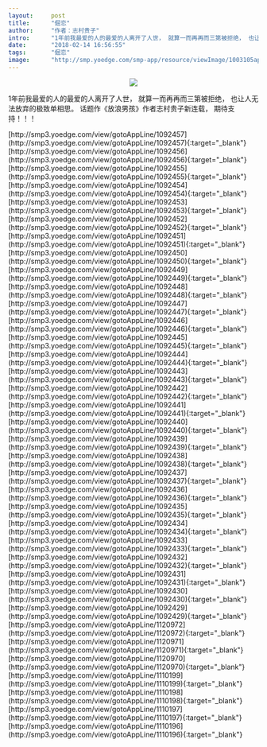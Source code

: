```yaml
---
layout:     post
title:      "倔恋"
author:     "作者：志村贵子"
intro:      "1年前我最爱的人的最爱的人离开了人世， 就算一而再再而三第被拒绝， 也让人无法放弃的极致单相思。 话题作《放浪男孩》作者志村贵子新连载， 期待支持！！！"
date:       "2018-02-14 16:56:55"
tags:       "倔恋"
image:      "http://smp.yoedge.com/smp-app/resource/viewImage/1003105appline.png"
---
```

<div style="text-align: center">
<p><img src="http://smp.yoedge.com/smp-app/resource/viewImage/1003105appline.png"/></p>
</div>
<p class="post-meta">
<span>1年前我最爱的人的最爱的人离开了人世， 就算一而再再而三第被拒绝， 也让人无法放弃的极致单相思。 话题作《放浪男孩》作者志村贵子新连载， 期待支持！！！</span>
</p>
[http://smp3.yoedge.com/view/gotoAppLine/1092457](http://smp3.yoedge.com/view/gotoAppLine/1092457){:target="_blank"}
[http://smp3.yoedge.com/view/gotoAppLine/1092456](http://smp3.yoedge.com/view/gotoAppLine/1092456){:target="_blank"}
[http://smp3.yoedge.com/view/gotoAppLine/1092455](http://smp3.yoedge.com/view/gotoAppLine/1092455){:target="_blank"}
[http://smp3.yoedge.com/view/gotoAppLine/1092454](http://smp3.yoedge.com/view/gotoAppLine/1092454){:target="_blank"}
[http://smp3.yoedge.com/view/gotoAppLine/1092453](http://smp3.yoedge.com/view/gotoAppLine/1092453){:target="_blank"}
[http://smp3.yoedge.com/view/gotoAppLine/1092452](http://smp3.yoedge.com/view/gotoAppLine/1092452){:target="_blank"}
[http://smp3.yoedge.com/view/gotoAppLine/1092451](http://smp3.yoedge.com/view/gotoAppLine/1092451){:target="_blank"}
[http://smp3.yoedge.com/view/gotoAppLine/1092450](http://smp3.yoedge.com/view/gotoAppLine/1092450){:target="_blank"}
[http://smp3.yoedge.com/view/gotoAppLine/1092449](http://smp3.yoedge.com/view/gotoAppLine/1092449){:target="_blank"}
[http://smp3.yoedge.com/view/gotoAppLine/1092448](http://smp3.yoedge.com/view/gotoAppLine/1092448){:target="_blank"}
[http://smp3.yoedge.com/view/gotoAppLine/1092447](http://smp3.yoedge.com/view/gotoAppLine/1092447){:target="_blank"}
[http://smp3.yoedge.com/view/gotoAppLine/1092446](http://smp3.yoedge.com/view/gotoAppLine/1092446){:target="_blank"}
[http://smp3.yoedge.com/view/gotoAppLine/1092445](http://smp3.yoedge.com/view/gotoAppLine/1092445){:target="_blank"}
[http://smp3.yoedge.com/view/gotoAppLine/1092444](http://smp3.yoedge.com/view/gotoAppLine/1092444){:target="_blank"}
[http://smp3.yoedge.com/view/gotoAppLine/1092443](http://smp3.yoedge.com/view/gotoAppLine/1092443){:target="_blank"}
[http://smp3.yoedge.com/view/gotoAppLine/1092442](http://smp3.yoedge.com/view/gotoAppLine/1092442){:target="_blank"}
[http://smp3.yoedge.com/view/gotoAppLine/1092441](http://smp3.yoedge.com/view/gotoAppLine/1092441){:target="_blank"}
[http://smp3.yoedge.com/view/gotoAppLine/1092440](http://smp3.yoedge.com/view/gotoAppLine/1092440){:target="_blank"}
[http://smp3.yoedge.com/view/gotoAppLine/1092439](http://smp3.yoedge.com/view/gotoAppLine/1092439){:target="_blank"}
[http://smp3.yoedge.com/view/gotoAppLine/1092438](http://smp3.yoedge.com/view/gotoAppLine/1092438){:target="_blank"}
[http://smp3.yoedge.com/view/gotoAppLine/1092437](http://smp3.yoedge.com/view/gotoAppLine/1092437){:target="_blank"}
[http://smp3.yoedge.com/view/gotoAppLine/1092436](http://smp3.yoedge.com/view/gotoAppLine/1092436){:target="_blank"}
[http://smp3.yoedge.com/view/gotoAppLine/1092435](http://smp3.yoedge.com/view/gotoAppLine/1092435){:target="_blank"}
[http://smp3.yoedge.com/view/gotoAppLine/1092434](http://smp3.yoedge.com/view/gotoAppLine/1092434){:target="_blank"}
[http://smp3.yoedge.com/view/gotoAppLine/1092433](http://smp3.yoedge.com/view/gotoAppLine/1092433){:target="_blank"}
[http://smp3.yoedge.com/view/gotoAppLine/1092432](http://smp3.yoedge.com/view/gotoAppLine/1092432){:target="_blank"}
[http://smp3.yoedge.com/view/gotoAppLine/1092431](http://smp3.yoedge.com/view/gotoAppLine/1092431){:target="_blank"}
[http://smp3.yoedge.com/view/gotoAppLine/1092430](http://smp3.yoedge.com/view/gotoAppLine/1092430){:target="_blank"}
[http://smp3.yoedge.com/view/gotoAppLine/1092429](http://smp3.yoedge.com/view/gotoAppLine/1092429){:target="_blank"}
[http://smp3.yoedge.com/view/gotoAppLine/1120972](http://smp3.yoedge.com/view/gotoAppLine/1120972){:target="_blank"}
[http://smp3.yoedge.com/view/gotoAppLine/1120971](http://smp3.yoedge.com/view/gotoAppLine/1120971){:target="_blank"}
[http://smp3.yoedge.com/view/gotoAppLine/1120970](http://smp3.yoedge.com/view/gotoAppLine/1120970){:target="_blank"}
[http://smp3.yoedge.com/view/gotoAppLine/1110199](http://smp3.yoedge.com/view/gotoAppLine/1110199){:target="_blank"}
[http://smp3.yoedge.com/view/gotoAppLine/1110198](http://smp3.yoedge.com/view/gotoAppLine/1110198){:target="_blank"}
[http://smp3.yoedge.com/view/gotoAppLine/1110197](http://smp3.yoedge.com/view/gotoAppLine/1110197){:target="_blank"}
[http://smp3.yoedge.com/view/gotoAppLine/1110196](http://smp3.yoedge.com/view/gotoAppLine/1110196){:target="_blank"}


